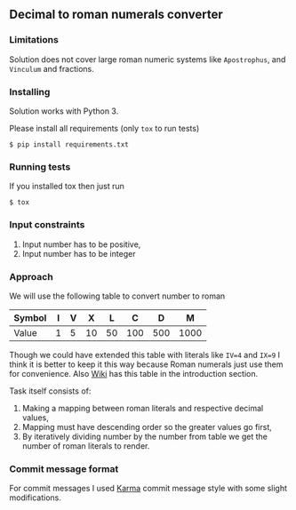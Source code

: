 ## Decimal to roman numerals converter


### Limitations

Solution does not cover large roman numeric systems like
`Apostrophus`, and `Vinculum` and fractions.


### Installing

Solution works with Python 3.

Please install all requirements (only `tox` to run tests)

`$ pip install requirements.txt`


### Running tests

If you installed tox then just run

`$ tox`


### Input constraints

1. Input number has to be positive,
2. Input number has to be integer


### Approach

We will use the following table to convert number to roman

| Symbol |  I  |  V  |  X   |   L   |   C   |   D   |   M   |
|--------|-----|-----|------|-------|-------|-------|-------|
| Value  |  1  |  5  |  10  |   50  |  100  |  500  | 1000  |

Though we could have extended this table with literals
like `IV=4` and `IX=9` I think it is better to keep it
this way because Roman numerals just use them for convenience.
Also [Wiki](https://en.wikipedia.org/wiki/Roman_numerals) has
this table in the introduction section.

Task itself consists of:

1. Making a mapping between roman literals and respective decimal values,
2. Mapping must have descending order so the greater values go first,
3. By iteratively dividing number by the number from table we get the
   number of roman literals to render.


### Commit message format

For commit messages I used [Karma](http://karma-runner.github.io/1.0/dev/git-commit-msg.html)
commit message style with some slight modifications.
